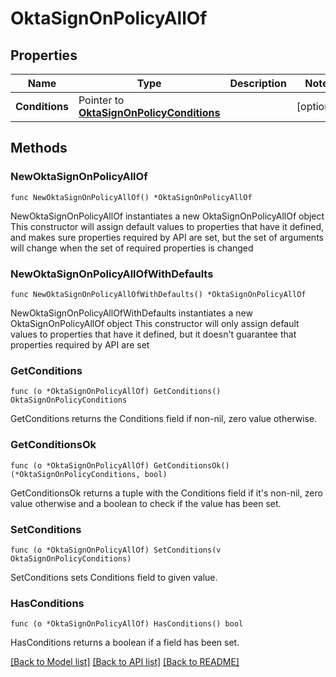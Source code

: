 # OktaSignOnPolicyAllOf

## Properties

Name | Type | Description | Notes
------------ | ------------- | ------------- | -------------
**Conditions** | Pointer to [**OktaSignOnPolicyConditions**](OktaSignOnPolicyConditions.md) |  | [optional] 

## Methods

### NewOktaSignOnPolicyAllOf

`func NewOktaSignOnPolicyAllOf() *OktaSignOnPolicyAllOf`

NewOktaSignOnPolicyAllOf instantiates a new OktaSignOnPolicyAllOf object
This constructor will assign default values to properties that have it defined,
and makes sure properties required by API are set, but the set of arguments
will change when the set of required properties is changed

### NewOktaSignOnPolicyAllOfWithDefaults

`func NewOktaSignOnPolicyAllOfWithDefaults() *OktaSignOnPolicyAllOf`

NewOktaSignOnPolicyAllOfWithDefaults instantiates a new OktaSignOnPolicyAllOf object
This constructor will only assign default values to properties that have it defined,
but it doesn't guarantee that properties required by API are set

### GetConditions

`func (o *OktaSignOnPolicyAllOf) GetConditions() OktaSignOnPolicyConditions`

GetConditions returns the Conditions field if non-nil, zero value otherwise.

### GetConditionsOk

`func (o *OktaSignOnPolicyAllOf) GetConditionsOk() (*OktaSignOnPolicyConditions, bool)`

GetConditionsOk returns a tuple with the Conditions field if it's non-nil, zero value otherwise
and a boolean to check if the value has been set.

### SetConditions

`func (o *OktaSignOnPolicyAllOf) SetConditions(v OktaSignOnPolicyConditions)`

SetConditions sets Conditions field to given value.

### HasConditions

`func (o *OktaSignOnPolicyAllOf) HasConditions() bool`

HasConditions returns a boolean if a field has been set.


[[Back to Model list]](../README.md#documentation-for-models) [[Back to API list]](../README.md#documentation-for-api-endpoints) [[Back to README]](../README.md)


